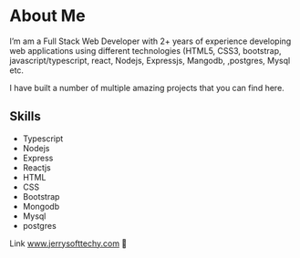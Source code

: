 
# About Me

I’m am a Full Stack Web Developer with 2+ years of experience developing web applications using different technologies (HTML5, CSS3, bootstrap, javascript/typescript, react,  Nodejs, Expressjs, Mangodb, ,postgres, Mysql etc.


 I have built a number of multiple amazing projects that you can find here.

## Skills
   
- Typescript
- Nodejs 
- Express
- Reactjs
- HTML
- CSS
- Bootstrap
- Mongodb
- Mysql
- postgres

Link
www.jerrysofttechy.com 🤝
